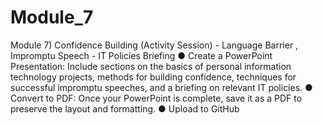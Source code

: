 # Module_7
Module 7) Confidence Building (Activity Session) - Language Barrier , Impromptu
Speech - IT Policies Briefing
● Create a PowerPoint Presentation: Include sections on the basics of personal
information technology projects, methods for building confidence, techniques
for successful impromptu speeches, and a briefing on relevant IT policies.
● Convert to PDF: Once your PowerPoint is complete, save it as a PDF to
preserve the layout and formatting.
● Upload to GitHub
